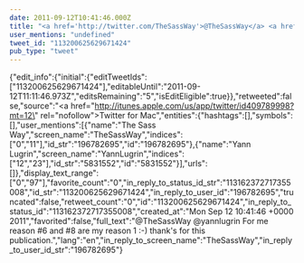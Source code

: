 ```yaml
---
date: 2011-09-12T10:41:46.000Z
title: "<a href='http://twitter.com/TheSassWay'>@TheSassWay</a> <a href='http://twitter.com/yannlugrin'>@yannlugrin</a> For me reason #6 and #8 are my reason 1 :-) thank's for this publication.″"
user_mentions: "undefined"
tweet_id: "113200625629671424"
pub_type: "tweet"
---
```

{"edit_info":{"initial":{"editTweetIds":["113200625629671424"],"editableUntil":"2011-09-12T11:11:46.973Z","editsRemaining":"5","isEditEligible":true}},"retweeted":false,"source":"<a href=\"http://itunes.apple.com/us/app/twitter/id409789998?mt=12\" rel=\"nofollow\">Twitter for Mac</a>","entities":{"hashtags":[],"symbols":[],"user_mentions":[{"name":"The Sass Way","screen_name":"TheSassWay","indices":["0","11"],"id_str":"196782695","id":"196782695"},{"name":"Yann Lugrin","screen_name":"YannLugrin","indices":["12","23"],"id_str":"5831552","id":"5831552"}],"urls":[]},"display_text_range":["0","97"],"favorite_count":"0","in_reply_to_status_id_str":"113162372717355008","id_str":"113200625629671424","in_reply_to_user_id":"196782695","truncated":false,"retweet_count":"0","id":"113200625629671424","in_reply_to_status_id":"113162372717355008","created_at":"Mon Sep 12 10:41:46 +0000 2011","favorited":false,"full_text":"@TheSassWay @yannlugrin For me reason #6 and #8 are my reason 1 :-) thank's for this publication.","lang":"en","in_reply_to_screen_name":"TheSassWay","in_reply_to_user_id_str":"196782695"}
